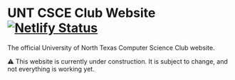 # UNT CSCE Club Website <br> [![Netlify Status](https://api.netlify.com/api/v1/badges/9894bfea-38d7-4f43-b580-28c072c2af6f/deploy-status)](https://app.netlify.com/sites/unt-csce-club/deploys)

The official University of North Texas Computer Science Club website.

⚠️ This website is currently under construction. It is subject to change, and not everything is working yet.
